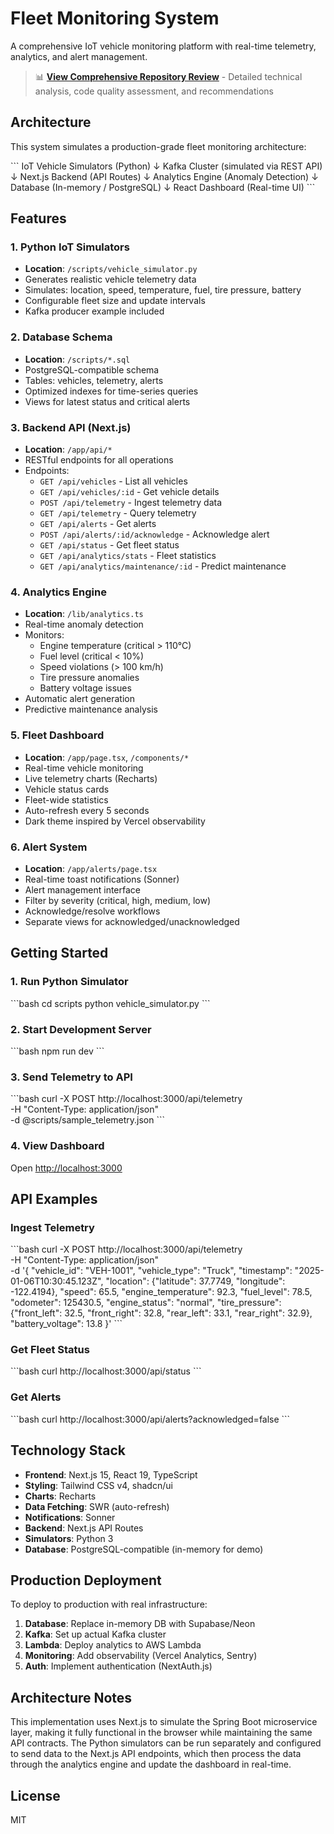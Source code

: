# Fleet Monitoring System

A comprehensive IoT vehicle monitoring platform with real-time telemetry, analytics, and alert management.

> 📊 **[View Comprehensive Repository Review](REPOSITORY_REVIEW.md)** - Detailed technical analysis, code quality assessment, and recommendations

## Architecture

This system simulates a production-grade fleet monitoring architecture:

\`\`\`
IoT Vehicle Simulators (Python)
        ↓
Kafka Cluster (simulated via REST API)
        ↓
Next.js Backend (API Routes)
        ↓
Analytics Engine (Anomaly Detection)
        ↓
Database (In-memory / PostgreSQL)
        ↓
React Dashboard (Real-time UI)
\`\`\`

## Features

### 1. Python IoT Simulators
- **Location**: `/scripts/vehicle_simulator.py`
- Generates realistic vehicle telemetry data
- Simulates: location, speed, temperature, fuel, tire pressure, battery
- Configurable fleet size and update intervals
- Kafka producer example included

### 2. Database Schema
- **Location**: `/scripts/*.sql`
- PostgreSQL-compatible schema
- Tables: vehicles, telemetry, alerts
- Optimized indexes for time-series queries
- Views for latest status and critical alerts

### 3. Backend API (Next.js)
- **Location**: `/app/api/*`
- RESTful endpoints for all operations
- Endpoints:
  - `GET /api/vehicles` - List all vehicles
  - `GET /api/vehicles/:id` - Get vehicle details
  - `POST /api/telemetry` - Ingest telemetry data
  - `GET /api/telemetry` - Query telemetry
  - `GET /api/alerts` - Get alerts
  - `POST /api/alerts/:id/acknowledge` - Acknowledge alert
  - `GET /api/status` - Get fleet status
  - `GET /api/analytics/stats` - Fleet statistics
  - `GET /api/analytics/maintenance/:id` - Predict maintenance

### 4. Analytics Engine
- **Location**: `/lib/analytics.ts`
- Real-time anomaly detection
- Monitors:
  - Engine temperature (critical > 110°C)
  - Fuel level (critical < 10%)
  - Speed violations (> 100 km/h)
  - Tire pressure anomalies
  - Battery voltage issues
- Automatic alert generation
- Predictive maintenance analysis

### 5. Fleet Dashboard
- **Location**: `/app/page.tsx`, `/components/*`
- Real-time vehicle monitoring
- Live telemetry charts (Recharts)
- Vehicle status cards
- Fleet-wide statistics
- Auto-refresh every 5 seconds
- Dark theme inspired by Vercel observability

### 6. Alert System
- **Location**: `/app/alerts/page.tsx`
- Real-time toast notifications (Sonner)
- Alert management interface
- Filter by severity (critical, high, medium, low)
- Acknowledge/resolve workflows
- Separate views for acknowledged/unacknowledged

## Getting Started

### 1. Run Python Simulator
\`\`\`bash
cd scripts
python vehicle_simulator.py
\`\`\`

### 2. Start Development Server
\`\`\`bash
npm run dev
\`\`\`

### 3. Send Telemetry to API
\`\`\`bash
curl -X POST http://localhost:3000/api/telemetry \
  -H "Content-Type: application/json" \
  -d @scripts/sample_telemetry.json
\`\`\`

### 4. View Dashboard
Open [http://localhost:3000](http://localhost:3000)

## API Examples

### Ingest Telemetry
\`\`\`bash
curl -X POST http://localhost:3000/api/telemetry \
  -H "Content-Type: application/json" \
  -d '{
    "vehicle_id": "VEH-1001",
    "vehicle_type": "Truck",
    "timestamp": "2025-01-06T10:30:45.123Z",
    "location": {"latitude": 37.7749, "longitude": -122.4194},
    "speed": 65.5,
    "engine_temperature": 92.3,
    "fuel_level": 78.5,
    "odometer": 125430.5,
    "engine_status": "normal",
    "tire_pressure": {"front_left": 32.5, "front_right": 32.8, "rear_left": 33.1, "rear_right": 32.9},
    "battery_voltage": 13.8
  }'
\`\`\`

### Get Fleet Status
\`\`\`bash
curl http://localhost:3000/api/status
\`\`\`

### Get Alerts
\`\`\`bash
curl http://localhost:3000/api/alerts?acknowledged=false
\`\`\`

## Technology Stack

- **Frontend**: Next.js 15, React 19, TypeScript
- **Styling**: Tailwind CSS v4, shadcn/ui
- **Charts**: Recharts
- **Data Fetching**: SWR (auto-refresh)
- **Notifications**: Sonner
- **Backend**: Next.js API Routes
- **Simulators**: Python 3
- **Database**: PostgreSQL-compatible (in-memory for demo)

## Production Deployment

To deploy to production with real infrastructure:

1. **Database**: Replace in-memory DB with Supabase/Neon
2. **Kafka**: Set up actual Kafka cluster
3. **Lambda**: Deploy analytics to AWS Lambda
4. **Monitoring**: Add observability (Vercel Analytics, Sentry)
5. **Auth**: Implement authentication (NextAuth.js)

## Architecture Notes

This implementation uses Next.js to simulate the Spring Boot microservice layer, making it fully functional in the browser while maintaining the same API contracts. The Python simulators can be run separately and configured to send data to the Next.js API endpoints, which then process the data through the analytics engine and update the dashboard in real-time.

## License

MIT
